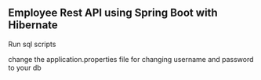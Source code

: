 ## Employee Rest API using Spring Boot with Hibernate


Run sql scripts

change the application.properties file for changing username and password to your db


